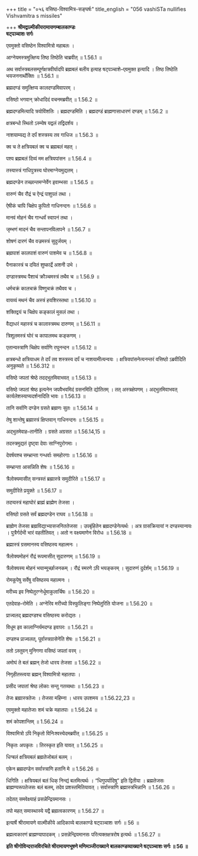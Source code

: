 +++
title = "०५६ वसिष्ठ-विश्वामित्र-सङ्घर्षः"
title_english = "056 vashiSTa nullifies Vishvamitra s missiles"

+++
**श्रीमद्वाल्मीकीयरामायणम्बालकाण्डः  
षट्पञ्चाशः सर्गः**

एवमुक्तो वसिष्ठेन विश्वामित्रो महाबलः ।

आग्नेयमस्त्रमुत्क्षिप्य तिष्ठ तिष्ठेति चाब्रवीत् ॥ 1.56.1 ॥

अथ सर्वास्त्रबलसम्पूर्णक्षत्रवीर्यादपि ब्रह्मबलं बलीय इत्याह षट्पञ्चाशे–एवमुक्त इत्यादि । तिष्ठ तिष्ठेति भयजननार्थोक्तिः ॥ 1.56.1 ॥

ब्रह्मदण्डं समुत्क्षिप्य कालदण्डमिवापरम् ।

वसिष्ठो भगवान् क्रोधादिदं वचनमब्रवीत् ॥ 1.56.2 ॥

ब्रह्मदण्डमित्यादि त्रयोविंशतिः । ब्रह्मदण्डमिति । ब्रह्मदण्डं ब्राह्मणासाधारणं दण्डम् ॥ 1.56.2 ॥

क्षत्रबन्धो स्थितो ऽस्म्येष यद्वलं तद्विदर्शय ।

नाशयाम्यद्य ते दर्पं शस्त्रस्य तव गाधिज ॥ 1.56.3 ॥

क्व च ते क्षत्रियबलं क्व च ब्रह्मबलं महत् ।

पश्य ब्रह्मबलं दिव्यं मम क्षत्रियपांसन ॥ 1.56.4 ॥

तस्यास्त्रं गाधिपुत्रस्य घोरमाग्नेयमुद्यतम् ।

ब्रह्मदण्डेन तच्छान्तमग्नेर्वेग इवाम्भसा ॥ 1.56.5 ॥

वारुणं चैव रौद्रं च ऐन्द्रं पाशुपतं तथा ।

ऐषीकं चापि चिक्षेप कुपितो गाधिनन्दनः ॥ 1.56.6 ॥

मानवं मोहनं चैव गान्धर्वं स्वापनं तथा ।

जृम्भणं मादनं चैव सन्तापनविलापने ॥ 1.56.7 ॥

शोषणं दारणं चैव वज्रमस्त्रं सुदुर्जयम् ।

ब्रह्मपाशं कालपाशं वारुणं पाशमेव च ॥ 1.56.8 ॥

पैनाकास्त्रं च दयितं शुष्कार्द्रे अशनी उभे ।

दण्डास्त्रमथ पैशाचं क्रौञ्चमस्त्रं तथैव च ॥ 1.56.9 ॥

धर्मचक्रं कालचक्रं विष्णुचक्रं तथैवव च ।

वायव्यं मथनं चैव अस्त्रं हयशिरस्तथा ॥ 1.56.10 ॥

शक्तिद्वयं च चिक्षेप कङ्कालं मुसलं तथा ।

वैद्याधरं महास्त्रं च कालास्त्रमथ दारुणम् ॥ 1.56.11 ॥

त्रिशूलमस्त्रं घोरं च कापालमथ कङ्कणम् ।

एतान्यस्त्राणि चिक्षेप सर्वाणि रघुनन्दन ॥ 1.56.12 ॥

क्षत्रबन्धो क्षत्रियाधम ते दर्पं तव शस्त्रस्य दर्पं च नाशयामीत्यन्वयः । क्षत्रियपांसनेत्यनन्तरं वसिष्ठो ऽब्रवीदिति अनुकृष्यते ॥ 1.56.312 ॥

वसिष्ठे जपतां श्रेष्ठे तदद्भुतमिवाभवत् ॥ 1.56.13 ॥

वसिष्ठे जपतां श्रेष्ठ इत्यनेन जपवैभवमिदं ग्रसनमिति द्योतितम् । तत् अस्त्रक्षेपणम् । अद्भुतमिवाभवत् कार्यलेशस्याप्यदर्शनादिति भावः ॥ 1.56.13 ॥

तानि सर्वाणि दण्डेन ग्रसते ब्रह्मणः सुतः ॥ 1.56.14 ॥

तेषु शान्तेषु ब्रह्मास्त्रं क्षिप्तवान् गाधिनन्दनः ॥ 1.56.15 ॥

अद्भुतमेवाह–तानीति । ग्रसते अग्रसत ॥ 1.56.14,15 ॥

तदस्त्रमुद्यतं दृष्ट्वा देवाः साग्निपुरोगमाः ।

देवर्षयश्च सम्भ्रान्ता गन्धर्वाः समहोरगाः ॥ 1.56.16 ॥

सम्भ्रान्ता आसन्निति शेषः ॥ 1.56.16 ॥

त्रैलोक्यमासीत् सन्त्रस्तं ब्रह्मास्त्रे समुदीरिते ॥ 1.56.17 ॥

समुदीरिते प्रयुक्ते ॥ 1.56.17 ॥

तदप्यस्त्रं महाघोरं ब्राह्मं ब्राह्मेण तेजसा ।

वसिष्ठो ग्रसते सर्वं ब्रह्मदण्डेन राघव ॥ 1.56.18 ॥

ब्राह्मेण तेजसा ब्रह्मविद्याभ्यासजनिततेजसा । उपबृंहितेन ब्रह्मदण्डेनेत्यर्थः । अत्र ग्रासक्रियायां न दण्डस्यान्वयः । पुत्रैर्गर्दभी भारं वहतीतिवत् । अतो न वक्ष्यमाणेन विरोधः ॥ 1.56.18 ॥

ब्रह्मास्त्रं ग्रसमानस्य वसिष्ठस्य महात्मनः ।

त्रैलोक्यमोहनं रौद्रं रूपमासीत् सुदारुणम् ॥ 1.56.19 ॥

त्रैलोक्यस्य मोहनं भयान्मूर्च्छाजनकम् । रौद्रं स्मरणे ऽपि भयङ्करम् । सुदारुणं दुर्दर्शम् ॥ 1.56.19 ॥

रोमकूपेषु सर्वेषु वसिष्ठस्य महात्मनः ।

मरीच्य इव निष्पेतुरग्नेर्धूमाकुलार्चिषः ॥ 1.56.20 ॥

एतदेवाह–रोमेति । अग्नेरिव मरीच्यो विस्फुलिङ्गा निष्पेतुरिति योजना ॥ 1.56.20 ॥

प्राज्वलद् ब्रह्मदण्डश्च वसिष्ठस्य करोद्यतः ।

विधूम इव कालाग्निर्यमदण्ड इवापरः ॥ 1.56.21 ॥

दण्डश्च प्राज्वलत्, पूर्वास्त्रग्रासेनेति शेषः ॥ 1.56.21 ॥

ततो ऽस्तुवन् मुनिगणा वसिष्ठं जपतां वरम् ।

अमोघं ते बलं ब्रह्मन् तेजो धारय तेजसा ॥ 1.56.22 ॥

निगृहीतस्त्वया ब्रह्मन् विश्वामित्रो महातपाः ।

प्रसीद जपातां श्रेष्ठ लोकाः सन्तु गतव्यथाः ॥ 1.56.23 ॥

तेजः ब्रह्मास्त्रतेजः । तेजसा महिम्ना । धारय उपशमय ॥ 1.56.22,23 ॥

एवमुक्तो महातेजाः शमं चक्रे महातपाः ॥ 1.56.24 ॥

शमं कोपशान्तिम् ॥ 1.56.24 ॥

विश्वामित्रो ऽपि निकृतो विनिःश्वस्येदमब्रवीत् ॥ 1.56.25 ॥

निकृतः अपकृतः । तिरस्कृत इति यावत् ॥ 1.56.25 ॥

धिग्बलं क्षत्रियबलं ब्रह्मतेजोबलं बलम् ।

एकेन ब्रह्मदण्डेन सर्वास्त्राणि हतानि मे ॥ 1.56.26 ॥

धिगिति । क्षत्रियबलं बलं धिक् निन्द्यं बलमित्यर्थः । “धिगुपर्यादिषु” इति द्वितीया । ब्रह्मतेजसः ब्राह्मण्यरूपतेजसः बलं बलम्, तदेव प्रशस्तमितियावत् । सर्वास्त्राणि ब्रह्मास्त्रभिन्नानि ॥ 1.56.26 ॥

तदेतत् समवेक्ष्याहं प्रसन्नेन्द्रियमानसः ।

तपो महत् समास्थास्ये यद्वै ब्रह्मत्वकारणम् ॥ 1.56.27 ॥

इत्यार्षे श्रीरामायणे वाल्मीकीये आदिकाव्ये बालकाण्डे षट्पञ्चाशः सर्गः ॥ 56 ॥

ब्रह्मत्वकारणं ब्राह्मण्यापादकम् । प्रसन्नेन्द्रियमानसः परित्यक्तक्षत्ररोष इत्यर्थः ॥ 1.56.27 ॥

**इति श्रीगोविन्दराजविरचिते श्रीरामायणभूषणे मणिमञ्जीराख्याने बालकाण्डव्याख्याने षट्पञ्चाशः सर्गः ॥ 56 ॥**
